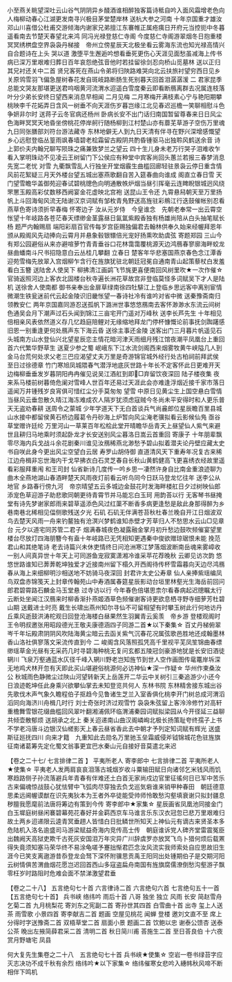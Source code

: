 <!-- { "loadSidebar": true } -->
小至燕关眺望深吐云山谷气阴阴异乡醆酒谁相醉独客篇诗秪自吟入面风霜增老色向人梅柳动春心江湖更发南寻兴极目茅堂楚岸林
送杭大参之河南
十年京国重才雄汝邓山川喜借公杜甫交游倾海内谢家兄弟擅江东褰帷正属疮痍日开府元当控扼中冬暮遥看南去节楚天春望北来鸿
同冯光禄登慈仁寺阁
今度慈仁寺阁游翠烟冬日抱重楼冥冥绣栱盘空界袅袅丹梯接　帝州立傍星辰天北极坐看云雾海东流也知光禄高情兴自合题诗在上头
哭以道
激堕平生邂逅吟想看垂死更伤心天涯见面愁虽减海上传书病已深万里艰难归葬日百年哀怨绝弦音他时若挂留徐剑忍向桥山觅墓林
送以正归其兄衬还关中二首
贤兄客死在燕山令弟将归陜路难哭向北云扶旅衬望穷西日见乡关原鸰雪羽飞偏急屋树春花发自斑岐路断肠生死别暮天回首泪潺潺湲
二 君家昆季总能文哭友那堪更送君呜咽黄河流渭水迢遥白雪度秦云即看断鴈离群去况属连枝落叶分少弟长安终日望西来消息早相闻
二月见梅
二月寒梅开满枝素心宁与艳阳期攀桃映李千花妬弄日含风一树垂不向天涯伤岁暮岂缘江北见春迟巡檐一笑聊相慰斗色争妍非尔时
送蒋子云冬官病还杨州
卧病长安不出门话归南国暂留尊春来日日风尘色海畔冥冥天地昏坐傍桃花停岸舸行随杨柳到江村楚山亦有蘼芜草游子空伤万里魂
九日同张膳部刘符台游法藏寺 
东林地僻无人到九日天清有伴寻在野兴深增感慨望乡心远慰登临丛篁雨飒春墙碧老桧霜留古殿阴共酌昏锺驱马出独聆风鹤送余音
诗上郭价夫内翰兄聊写陨珠之痛兼致梦兰之望云
四十生儿身未老万行哭子泪难收乍看入掌明珠动不见凌云王树留门下公侯应有种堂中宾客尚回头蕙兰若报三春梦消息先宽二老忧
对雪
九衢飘雪乱人行独坐开堂烟霰生曲槛回廊轻驻景袅云停日重含情风前花絮疑三月天外楼台望五城出塞燕歌翻自苦入筵春曲向谁成
阁直立春日雪
天门望雪瞻华盖御苑迎春试碧桃牕色向明通散帙炉烟当昼引挥毫云连睥睨银城迥风绕罘罳玉殿高彩仗数移西阙宴金花虚映北宫袍
送昆山王令还
九霄悬舄朝天至万里扬帆上斗回海甸风流无陆谢汉京词赋有邹枚青鳬野送高旌驻彩鵧江行迭鼓催帐别忍看燕草色寄诗须折早春梅
怀寄边子
汝从元岁侍　今皇谁念　先朝老奉常一出云霄空怅望十年岐路各苍茫春天缥缈金茎露昼日氤氲紫殿香独有杨雄尚陪从白头抽笔赋长杨
题严内翰赐扇
端阳彩扇百官传每岁宫臣赐独偏君去翰林供奉久始来经幄拜恩年颁从殿阁风先动捧向云霄月并悬象毂银镮倍光宠好扬熏吹助虞弦
寄题郑园
三山今有郑公园避俗从来亦避喧萝竹青青垂谷口花林霭霭覆桃源天边鸿鴈春寥廓海畔蛟龙昼曲蟠南斗尺书招隐意白云丛桂几攀翻
立春日
楚客年华悲塞国燕京春色念江潭香迎苑雪梅先放翠入宫烟柳乍含行在旌旗犹驻北朝廷冠冕自通南青山起策藜杖白发羞看白玉簪
送陆舍人使吴下
柳拂清江画鹢飞节旄更喜便南回风树里吹★一次作催☆官骑返照河边上客衣北固楼台秋寺遍长洲花草故宫非登临莫怪多词赋吴下才人是陆机
送徐舍人使南都
御书亲奉出金扉草绿南徐四牡騑江上登临乡思远客中离别宦情微潮生铁瓮迷前代云起金陵识旧畿怅望一春诗社冷有谁吟对省中微
送秦豫斋南归领教安仁
两年京国嘉同游忍送孤帆下潞洲世事悠悠鴈南去客怀渺渺水东流云间树色通吴会月下潮声过石头闻到锦江三亩宅开门遥对万峰秋
送李长芦先生
十年相见倍相亲风表依然道义存几忆趋庭陪鲤对无缘缩地拜龙门停杯慷慨论前事抚剑踟躇感旧恩一别重逢更何处鴈声东下海云昏
送徐主事还金陵
送客出门三月暮片帆遥见石头城南方山水登仙兴北望星辰恋主情花暗河津天雨细月残江馆夜潮平凤凰台上重回首六代繁华野草生
送夏少参之蜀
岷峨东下江水流剑阁西来烟雾牧黄牛峡隘几人到金马台荒何处求父老三巴应渴望丈夫万里是奇游锦官城外经行处古柏祠前拜武侯
至日过徐德章
竹门寒旭凤城隈春气潜浮地底灰世路十年长不定客怀此日更难开天边梅柳垂垂发岁暮阴阳冉冉催见说吴江酒舡到即&#62677;□弃留饮夜深回
陆子楼夜集
夜来系马楼前树暮倚危阑对雪峰人世百年还易过天涯此会亦难逢浮烟近接千家市落日遥闻万井锺残岁良宵俱可惜红尘分手莫匆匆
望雪
中原日见黄尘生上国空悬白雪情当昼风云垂忽散久晴江海冻难成农人隔岁犹须虑寇贼今冬尚未平安得时和人更乐普天无盗劝春耕
送周令之蒙城
少年学道天下无白首谈兵气尚麄郎位星辰瞻百里县城山水接中都留侯黄石桥边履葛令丹砂海上炉暂向风尘淹老骥拟看云影候仙鳬
亟谷草堂赠许廷纶
万里河山一草莱百年松桧此堂开晴瞻华岳青天上昼望仙人紫气来避世且耕归马地乘时须起卧龙才长安送别风尘暮洛日嵩云首重回
寄康子
十年朋辈飘零尽海内兵戈战斗余花剧秦川谁见汝鴈稀燕北渺愁予碧山拟着潜夫论丹壁应藏太史书自咲此身今更出风尘空望白云居
寿罗山胡侍御
直道清风天下重寿年况复古来稀江边舟楫非忘世海内干戈早拂衣白石灵芝春自长秋山黄鹤健高飞更喜绣衣经故里遥看彩服拜重闱
和王司封
仙省新诗几度传一吟乡思一凄然许身自比南金重浪迹聊为曲木全燕地湖山春酒畔楚天风雨夜灯前看云听鸟同今日跃马登龙忆往年
送李公从地官
乡路春行傍九河　帝京晴望五云多城边金鼓花时发海畔楼舡日夕过树映仙郎添宠色草迎游子助悲歌同朝更待青霄节并马能忘白玉珂
用韵荅以行
无客琴书昼掩堂有诗先梦谢家郎雨来碧草遥添色风过红蕖不断香多病更逢愁是敌此身那得醉为乡巷南巷北稀相见偪侧歌残送夕光
石矶
石矶无伴满苍苔秋杜春兰晚自开江日烟波双鸟去楚天风雨一舟来钓鳌独有沧溟兴梦鹤谁知赤壁才芳草归人不愁思水云山□见章台
元夕以道宅同苏管二君子
烟满春城夜色凝露融金掌月初升愁边鼓吹频催宴望里楼台尽放灯四海朋簪今有盍十年岐路已无凭相知更遇秦中俊欲赠琼琚恨未能
挽范君山和其绝笔诗
老去诗篇兴未休吏情终日问沧洲寒江梦落烟波断南岳魂来雾嶂收一别人间真异世十年天上可同游鱼宠寂寞潇湘冷谁采苹花荐晚秋
云卿见访次韵
悠悠世路谁知已莾莾乾坤独爱才近接南州留下榻久开西阁待传杯雪霜暮向天边尽鸿鴈春从海上来细柳明沙相送地不妨骑马夜深回
封君许太史公寿章
仙人亲捧紫瑶编凤鸟双盘赤锦笺天上封章传翰苑山中寿酒属春筵星辰影动台垣里林壑光生海岳前回问郎君碧霄路石麟金马玉堂悬
过寺访以行
今年春色倍堪思柰尔看春病起迟牕瞩太行云断处坐闻江汉鴈来时柳香渐扑燕姬酒草色频催谢客诗更欲息栖寻野寺细萝芳杜碧山期
送戴进士时亮
戴生长啸出燕州知尔寻仙不可留相望有时攀玉树此行何地访丹丘乘风逝鼓洪涛柁观日回登沧海楼白昼果然生羽翼青云奚羡　帝乡游
登楼观阁时王令明叔邀张用昭段德光王敬夫康德涵四子同游二首★以下秦集☆
百丈丹梯俯翠岑千年坛殿肃阴阴风吹陆海黄尘暗云去函关紫气沉春花况属弦歌邑胜地还成翰墨林香山洛社俱寥落文采流传直到今
二 峻阁含风落照孤凭高千里视平芜凤笙锦曲春缥缈瑶草金光昼有无采药几时寻碧海种桃无复问玄都五陵冠剑豪游地犹是长安旧酒徒
辋川
飞泉万壑通蓝水仄径千峰入辋川野老岂知旌节到世人空作画图传鼋鼍岸坼深无地鸡犬林开忽有天即此买山堪避俗桃源何必访神仙★深一作疑☆
华州作柬桑汝公
秋城雨色静微尘过陜山河望转新天上岳莲开二华云中关树引三秦追游少小还今日浪迹乾坤任此身乘兴欲攀仙掌去未知登览共何人
东林书院
东林精舍接东城出谷先歌伐木声气象久瞻程伯子抠趋今见鲁诸生芝兰入室香俱化桃李开门树总成河渭滔滔同向海济川舟楫几时行
刘士奇张时济过观雪竹
袅袅朱弦留上客泠泠修竹对高轩重檐舞雪银花缀曲槛回风翠叶翻湘浦佩环临渭浦秦园词赋拟梁园从今开径延三益聊共倾壶散郁烦
送胡承之北上
秦关迢递南山曲汉阁嶙峋北极长扬策耻夸终孺子上书不学老冯唐斗边银汉仙槎影天上春云昼省香此去中朝才予列定知词赋有辉光
送盛斯征廵抚四川
向来才籍　九重知此去勋名万里驰玉垒霜威侵斧钺锦城花色驻旌旗征南诸葛筹先定化蜀文翁事更宜巴水秦山元自接好音莫遣北来迟

【卷之二十七/ 七言排律二首 】 
平夷所老人
寄李郎中
七言排律二首
平夷所老人★使集☆ 
平夷老人发两肩哀哀泪落古城烟岁收斗粟输田赋日向诸邻乞米钱风雨饥寒趋路侧子孙流落避兵年青春有伴难还土白首无家尚戍边官里征徭何日已军中苦乐古来偏魂惊战鼓心犹怯臂中飞弧肉尽穿独去负戈巡気砦谁来销甲种春田　朝廷德意思柔远阃幄谟猷在识先夷狄本为王者外卒徒能受帅师怜敢愁沟壑填衰谢只拟封疆息秽膻我愿麾前法唐将筹边有策到今传
寄李郎中★家集☆
星辰画省凤凰池同接金门白玉墀庭树昼闲褰碧幕苑花春好并金羁西京车马谁言乐东汉衣冠忽已悲万里艰难归故土两乡迢递限云逵青冥垂趐人皆惜白日批鳞世所知天上神仙元有谪古来贤圣本多危陆机入洛名逾盛司马游梁赋益奇海内竞传高士传　朝庭谁诉党人碑齐堂雷震冤臣出魏阙天高狱吏欺千古死灰安国泪万年灾异广川辞虞罗亦放冥飞鸟卜猎何烦后载罴得失竟须知塞马荣华终不易涂龟嗟予蹇拙惭君匹念汝风流实我师索处自应思故旧生涯今已笑支离遨游昔忝登龙会驽下深怀附骥思贡禹王阳同出处锺期伯子是交期河阳云树情俱苦渭曲烟花愿岂迟回首西山多寇盗扁舟南国有旌旗腐儒潦倒愁沟壑游子飘零枉岁时路阻时危难会面不禁涕激望君垂

【卷之二十八】
五言绝句七十首
六言律诗二首 
六言绝句六首 
七言绝句五十一首
【五言绝句七十首】
兵书峡
络纬吟
雨后十首 
八哥 
独坐 
独立 
风雨 
长安 
简赵雪舟乞菊二首 
九月桃梨花
寄刘东之宪副二首 
寄孙世其四首 
白雪曲十首
出寺 
玺上人送茶
雨雪歌
小景四首 
寄李献吉二首 
题画 
空屋见桃花
闻蝉 
登楼 
邀刘文直不至 
席上分得时字送豫斋二首
双梧草堂二首 
扇面小景 
题画二首 
饮鲍以忠 
谢泰公馈杏
送泰公茶 
晚出左掖简薛君采二首 
清明二首 
秋日简川甫
荅施生二首
至日荅良伯
十六夜赏月野塘宅 
凤县 

何大复先生集卷之二十八　五言绝句七十首
兵书峡★使集☆ 空岩一卷书绿苔字应灭志决功不成千秋有余烈
络纬吟★以下家集☆ 络纬催寒女悲吟入繐帏秋风啼不断相伴下鸣机
